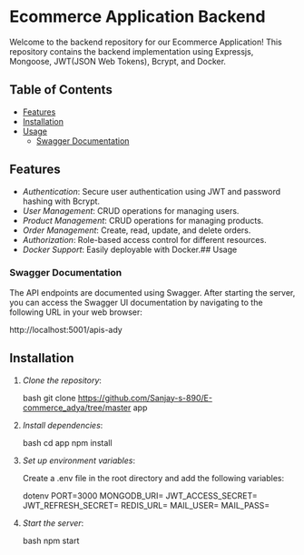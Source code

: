 # Ecommerce Application Backend

Welcome to the backend repository for our Ecommerce Application! This repository contains the backend implementation using Expressjs, Mongoose, JWT(JSON Web Tokens), Bcrypt, and Docker.

## Table of Contents

- [Features](#features)
- [Installation](#installation)
- [Usage](#usage)
  - [Swagger Documentation](#swagger-documentation)


## Features

- *Authentication*: Secure user authentication using JWT and password hashing with Bcrypt.
- *User Management*: CRUD operations for managing users.
- *Product Management*: CRUD operations for managing products.
- *Order Management*: Create, read, update, and delete orders.
- *Authorization*: Role-based access control for different resources.
- *Docker Support*: Easily deployable with Docker.## Usage

### Swagger Documentation

The API endpoints are documented using Swagger. After starting the server, you can access the Swagger UI documentation by navigating to the following URL in your web browser:

http://localhost:5001/apis-ady



## Installation

1. *Clone the repository*:

    bash
    git clone https://github.com/Sanjay-s-890/E-commerce_adya/tree/master app
    

2. *Install dependencies*:

    bash
    cd app
    npm install
    

3. *Set up environment variables*:

    Create a .env file in the root directory and add the following variables:

    dotenv
    PORT=3000
    MONGODB_URI=<Your MongoDB URI>
    JWT_ACCESS_SECRET=<Your JWT secret key>
    JWT_REFRESH_SECRET=<Your JWT refresh key>
    REDIS_URL=<Your Redis URL>
    MAIL_USER=<Your MAIL_USER>
    MAIL_PASS=<Your MAIL_PASS>


    

4. *Start the server*:

    bash
    npm start
    